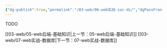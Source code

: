 ```yaml
---
{"dg-publish":true,"permalink":"/03-web/06-web实战-ioc-di/","dgPassFrontmatter":true}
---
```




TODO

[[03-web/05-web后端-基础知识\|上一节：05-web后端-基础知识]]
[[03-web/07-web实战-数据库\|下一节：07-web实战-数据库]]

